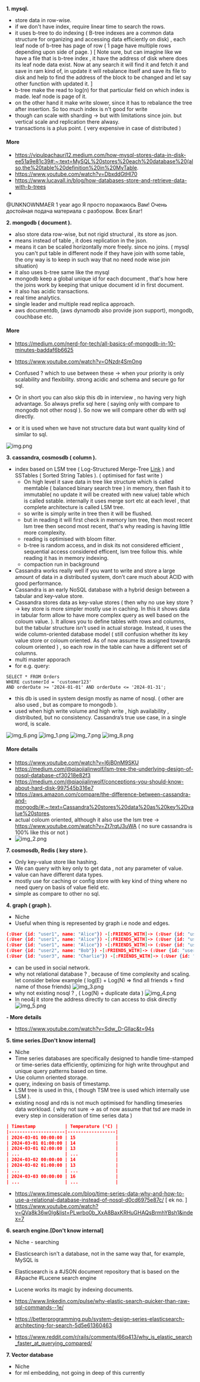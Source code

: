 ****1. mysql.****
- store data in row-wise.
- if we don't have index, require linear time to search the rows.
- it uses b-tree  to do indexing ( B-tree indexes are a common data structure for organizing and accessing data efficiently on disk) , each leaf node of b-tree has page of row ( 1 page have multiple rows depending upon side of page. ) [ Note sure, but can imagine like we have a file that is b-tree index , it have the address of disk where does its leaf node data exist. Now at any search it will find it and fetch it and save in ram kind of, in update it will rebalance itself  and save its file to disk and help to find the address of the block to be changed and let say other function with updated it. ]
- b-tree make the read to log(n) for that particular field on which index is made. leaf node is page of it.
- on the other hand it make write slower, since it has to rebalance the tree after insertion. So too much index is n't good for write
- though can scale with sharding -> but with limitations since join. but vertical scale and replication there alwasy.
- transactions is a plus point. ( very expensive in case of distributed )
#### More
- https://vipulpachauri12.medium.com/how-mysql-stores-data-in-disk-ee51a9e81c39#:~:text=MySQL%20stores%20each%20database%20(also,the%20table%20definition%20in%20MyTable.
- https://www.youtube.com/watch?v=DbxddGtHl70
- https://www.lucavall.in/blog/how-databases-store-and-retrieve-data-with-b-trees
-
@UNKNOWNMAER
1 year ago
Я просто поражаюсь Вам! Очень достойная подача материала с разбором. Всех Благ!

****2. mongodb ( document ).****

- also store data row-wise, but not rigid structural , its store as json.
- means instead of table , it does replication in the json.
- means it can be scaled horizontally more freely. since no joins. ( mysql you can't put table in different node if they have join with some table, the ony way is to keep in such way that no need node wise join situation)
- it also uses b-tree same like the mysql
- mongodb keep a global unique id for each document , that's how here the joins work by keeping that unique document id in first document.
- it also has acidic transactions.
- real time analytics.
- single leader and multiple read replica approach.
- aws documentdb, (aws dynamodb also provide json support), mongodb, couchbase etc.

#### More
- https://medium.com/nerd-for-tech/all-basics-of-mongodb-in-10-minutes-baddaf6b6625
- https://www.youtube.com/watch?v=ONzdr4SmOng


- Confused ? which to use between these -> when your priority is only scalability and flexibility. strong acidic and schema and secure go for sql.

- Or in short you can also skip this db in interview , no having very high advantage. So always prefix sql here ( saying only with compare to mongodb not other nosql ). So now we will compare other db with sql directly.
- or it is used when we have not structure data but want quality kind of similar to sql.

![img.png](img.png)

****3. cassandra, cosmosdb ( column ).****
- index based on LSM tree ( Log-Structured Merge-Tree [Link](https://www.youtube.com/watch?v=MbwmMCu9ltg&list=PLwrbo0b_XxA8BaxKRHuGHAQsBrmhYBsh1&index=4) ) and SSTables ( Sorted String Tables ). ( optimised for fast write )
  - On high level it save data in tree like structure which is called memtable ( balanced binary search tree ) in memory, then flash it to immutable( no update it will be created with new value) table which is called sstable. internally it uses merge sort etc at each level , that complete architecture is called LSM tree.
  - so write is simply write in tree then it will be flushed.
  - but in reading it will first check in memory lsm tree, then most recent lsm tree then second most recent, that's why reading is having little more complexity.
  - reading is optimised with bloom filter.
  - b-tree is random access, and in disk its not considered efficient , sequential access considered efficent, lsm tree follow this. while reading it has in memory indexing.
  - compaction run in background
- Cassandra works really well if you want to write and store a large amount of data in a distributed system, don’t care much about ACID with good performance.
- Cassandra is an early NoSQL database with a hybrid design between a tabular and key-value store.
- Cassandra stores data as key-value stores ( then why no use key store ? -> key store is more simpler mostly use in caching. In this it shows data in tabular form allow to have more complex query as well based on the coloum value. ). It allows you to define tables with rows and columns, but the tabular structure isn’t used in actual storage. Instead, it uses the wide column-oriented database model ( still confusion whether its key value store or coloum oriented. As of now assume its assigned towards coloum oriented ) , so each row in the table can have a different set of columns.
- multi master apporach
- for e.g. query: 
```cassandraql
SELECT * FROM Orders
WHERE customerId = 'customer123'
AND orderDate >= '2024-01-01' AND orderDate <= '2024-01-31';
```
- this db is used in system design mostly as name of nosql. ( other are also used , but as compare to mongodb ).
- used when high write volume and high write , high availability , distributed, but no consistency.  Cassandra’s true use case, in a single word, is scale.

![img_6.png](img_6.png)
![img_1.png](img_1.png)
![img_7.png](img_7.png)
![img_8.png](img_8.png)
#### More details
- https://www.youtube.com/watch?v=I6jB0nM9SKU
- https://medium.com/@qiaojialinwolf/lsm-tree-the-underlying-design-of-nosql-database-cf30218e82f3
- https://medium.com/@qiaojialinwolf/conceptions-you-should-know-about-hard-disk-997545b316e7
- https://aws.amazon.com/compare/the-difference-between-cassandra-and-mongodb/#:~:text=Cassandra%20stores%20data%20as%20key%2Dvalue%20stores.
- actual coloum oriented, although it also use the lsm tree -> https://www.youtube.com/watch?v=Zt7rqtJ3uWA  ( no sure cassandra is 100% like this or not )
- ![img_2.png](img_2.png)




****7. cosmosdb, Redis ( key store ).****

- Only key-value store like hashing.
- We can query with key only to get data , not any parameter of value.
- value can have different data types.
- mostly use for caching or config store with key kind of thing where no need query on basis of value field etc.
- simple as compare to other no sql.

****4. graph ( graph ).****

- Niche
- Useful when thing is represented by graph i.e node and edges.
```json
(:User {id: "user1", name: "Alice"}) -[:FRIENDS_WITH]-> (:User {id: "user2", name: "Bob"})
(:User {id: "user1", name: "Alice"}) -[:FRIENDS_WITH]-> (:User {id: "user3", name: "Charlie"})
(:User {id: "user1", name: "Alice"}) -[:FRIENDS_WITH]-> (:User {id: "user4", name: "David"})
(:User {id: "user2", name: "Bob"}) -[:FRIENDS_WITH]-> (:User {id: "user3", name: "Charlie"})
(:User {id: "user3", name: "Charlie"}) -[:FRIENDS_WITH]-> (:User {id: "user4", name: "David"})

```
- can be used in social network.
- why not relational database ? , because of time complexity and scaling. let consider below example ( log(E) + Log(N) => find all friends + find name of those friends) 
![img_3.png](img_3.png)
- why not existing nosql ? , ( Log(N) + duplicate data )
![img_4.png](img_4.png)
- In neo4j it store the address directly to can access to disk directly
![img_5.png](img_5.png)

****- More details****
- https://www.youtube.com/watch?v=Sdw_D-Gllac&t=94s


****5. time series.[Don't know internal]****

- Niche
- Time series databases are specifically designed to handle time-stamped or time-series data efficiently, optimizing for high write throughput and unique query patterns based on time.
- Use column oriented storage.
- query, indexing on basis of timestamp.
- LSM tree is used in this, ( though TSM tree is used which internally use LSM ). 
- existing nosql and rds is not much optimised for handling timeseries data workload. ( why not sure -> as of now assume that tsd are made in every step in consideration of time series data )
```json
| Timestamp           | Temperature (°C) |
|---------------------|------------------|
| 2024-03-01 00:00:00 | 15               |
| 2024-03-01 01:00:00 | 14               |
| 2024-03-01 02:00:00 | 13               |
| ...                 | ...              |
| 2024-03-02 00:00:00 | 14               |
| 2024-03-02 01:00:00 | 13               |
| ...                 | ...              |
| 2024-03-03 00:00:00 | 16               |
| ...                 | ...              |

```

- https://www.timescale.com/blog/time-series-data-why-and-how-to-use-a-relational-database-instead-of-nosql-d0cd6975e87c/  [ ek no. ]
- https://www.youtube.com/watch?v=QVa8k36w0Ig&list=PLwrbo0b_XxA8BaxKRHuGHAQsBrmhYBsh1&index=7

****6. search engine.[Don't know internal]****

- Niche - searching
- Elasticsearch isn't a database, not in the same way that, for example, MySQL is
- Elasticsearch is a #JSON document repository that is based on the #Apache #Lucene search engine
- Lucene works its magic by indexing documents.

- https://www.linkedin.com/pulse/why-elastic-search-quicker-than-raw-sql-commands--1e/
- https://betterprogramming.pub/system-design-series-elasticsearch-architecting-for-search-5d5e61360463
- https://www.reddit.com/r/rails/comments/66q413/why_is_elastic_search_faster_at_querying_compared/

****7. Vector database****

- Niche
- for ml embedding, not going in deep of this currently 